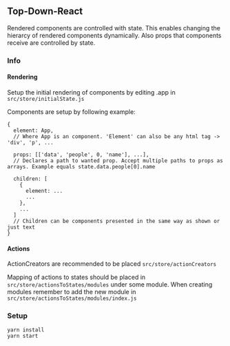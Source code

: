 ## Top-Down-React

Rendered components are controlled with state. This enables changing the hierarcy of rendered components dynamically. Also props that components receive are controlled by state.

### Info

#### Rendering
Setup the initial rendering of components by editing .app in  `src/store/initialState.js`

Components are setup by following example:
```
{
  element: App, 
  // Where App is an component. 'Element' can also be any html tag -> 'div', 'p', ...
  
  props: [['data', 'people', 0, 'name'], ...], 
  // Declares a path to wanted prop. Accept multiple paths to props as arrays. Example equals state.data.people[0].name
  
  children: [
    {
      element: ...
      ...
    },
    ...
  ]
  // Children can be components presented in the same way as shown or just text
}
```

#### Actions
ActionCreators are recommended to be placed `src/store/actionCreators`

Mapping of actions to states should be placed in `src/store/actionsToStates/modules` under some module. When creating modules remember to add the new module in `src/store/actionsToStates/modules/index.js`

### Setup
```
yarn install
yarn start
```
